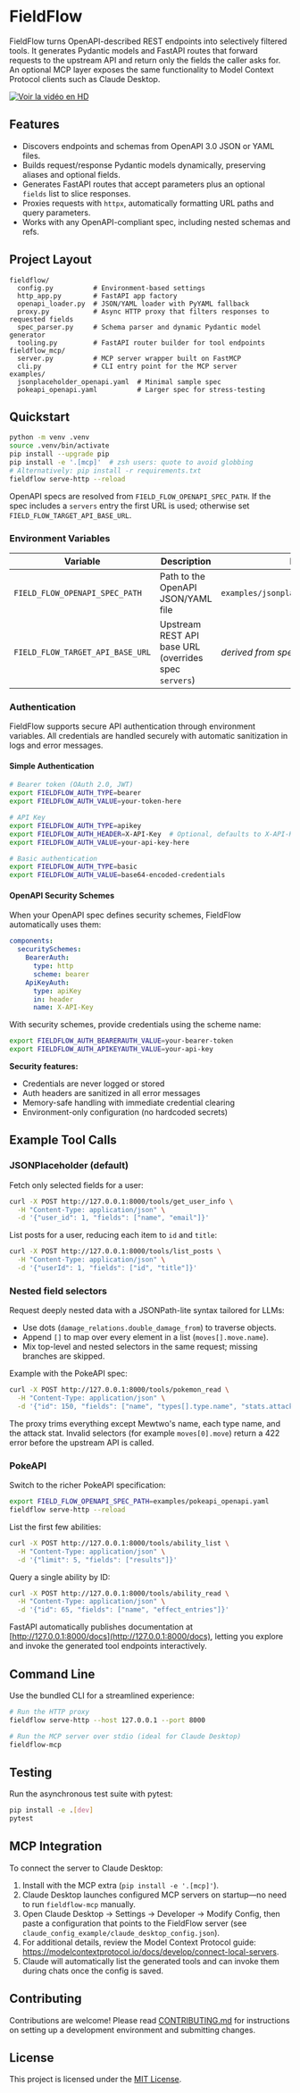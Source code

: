 # FieldFlow

FieldFlow turns OpenAPI-described REST endpoints into selectively filtered tools. It generates Pydantic models and FastAPI routes that forward requests to the upstream API and return only the fields the caller asks for. An optional MCP layer exposes the same functionality to Model Context Protocol clients such as Claude Desktop.

[![Voir la vidéo en HD](https://img.youtube.com/vi/-pgy0FICWpQ/maxresdefault.jpg)](https://www.youtube.com/watch?v=-pgy0FICWpQ)

## Features
- Discovers endpoints and schemas from OpenAPI 3.0 JSON or YAML files.
- Builds request/response Pydantic models dynamically, preserving aliases and
  optional fields.
- Generates FastAPI routes that accept parameters plus an optional `fields`
  list to slice responses.
- Proxies requests with `httpx`, automatically formatting URL paths and query
  parameters.
- Works with any OpenAPI-compliant spec, including nested schemas and refs.

## Project Layout
```
fieldflow/
  config.py          # Environment-based settings
  http_app.py        # FastAPI app factory
  openapi_loader.py  # JSON/YAML loader with PyYAML fallback
  proxy.py           # Async HTTP proxy that filters responses to requested fields
  spec_parser.py     # Schema parser and dynamic Pydantic model generator
  tooling.py         # FastAPI router builder for tool endpoints
fieldflow_mcp/
  server.py          # MCP server wrapper built on FastMCP
  cli.py             # CLI entry point for the MCP server
examples/
  jsonplaceholder_openapi.yaml  # Minimal sample spec
  pokeapi_openapi.yaml          # Larger spec for stress-testing
```

## Quickstart

```bash
python -m venv .venv
source .venv/bin/activate
pip install --upgrade pip
pip install -e '.[mcp]'  # zsh users: quote to avoid globbing
# Alternatively: pip install -r requirements.txt
fieldflow serve-http --reload
```

OpenAPI specs are resolved from `FIELD_FLOW_OPENAPI_SPEC_PATH`. If the spec
includes a `servers` entry the first URL is used; otherwise set
`FIELD_FLOW_TARGET_API_BASE_URL`.

### Environment Variables

| Variable | Description | Default |
| --- | --- | --- |
| `FIELD_FLOW_OPENAPI_SPEC_PATH` | Path to the OpenAPI JSON/YAML file | `examples/jsonplaceholder_openapi.yaml` |
| `FIELD_FLOW_TARGET_API_BASE_URL` | Upstream REST API base URL (overrides spec `servers`) | _derived from spec_ |

### Authentication

FieldFlow supports secure API authentication through environment variables. All credentials are handled securely with automatic sanitization in logs and error messages.

#### Simple Authentication
```bash
# Bearer token (OAuth 2.0, JWT)
export FIELDFLOW_AUTH_TYPE=bearer
export FIELDFLOW_AUTH_VALUE=your-token-here

# API Key
export FIELDFLOW_AUTH_TYPE=apikey
export FIELDFLOW_AUTH_HEADER=X-API-Key  # Optional, defaults to X-API-Key
export FIELDFLOW_AUTH_VALUE=your-api-key-here

# Basic authentication
export FIELDFLOW_AUTH_TYPE=basic
export FIELDFLOW_AUTH_VALUE=base64-encoded-credentials
```

#### OpenAPI Security Schemes
When your OpenAPI spec defines security schemes, FieldFlow automatically uses them:
```yaml
components:
  securitySchemes:
    BearerAuth:
      type: http
      scheme: bearer
    ApiKeyAuth:
      type: apiKey
      in: header
      name: X-API-Key
```

With security schemes, provide credentials using the scheme name:
```bash
export FIELDFLOW_AUTH_BEARERAUTH_VALUE=your-bearer-token
export FIELDFLOW_AUTH_APIKEYAUTH_VALUE=your-api-key
```

**Security features:**
- Credentials are never logged or stored
- Auth headers are sanitized in all error messages
- Memory-safe handling with immediate credential clearing
- Environment-only configuration (no hardcoded secrets)

## Example Tool Calls

### JSONPlaceholder (default)
Fetch only selected fields for a user:

```bash
curl -X POST http://127.0.0.1:8000/tools/get_user_info \
  -H "Content-Type: application/json" \
  -d '{"user_id": 1, "fields": ["name", "email"]}'
```

List posts for a user, reducing each item to `id` and `title`:

```bash
curl -X POST http://127.0.0.1:8000/tools/list_posts \
  -H "Content-Type: application/json" \
  -d '{"userId": 1, "fields": ["id", "title"]}'
```

### Nested field selectors
Request deeply nested data with a JSONPath-lite syntax tailored for LLMs:

- Use dots (`damage_relations.double_damage_from`) to traverse objects.
- Append `[]` to map over every element in a list (`moves[].move.name`).
- Mix top-level and nested selectors in the same request; missing branches are skipped.

Example with the PokeAPI spec:

```bash
curl -X POST http://127.0.0.1:8000/tools/pokemon_read \
  -H "Content-Type: application/json" \
  -d '{"id": 150, "fields": ["name", "types[].type.name", "stats.attack.base_stat"]}'
```

The proxy trims everything except Mewtwo's name, each type name, and the attack stat. Invalid selectors (for example `moves[0].move`) return a 422 error before the upstream API is called.

### PokeAPI
Switch to the richer PokeAPI specification:

```bash
export FIELD_FLOW_OPENAPI_SPEC_PATH=examples/pokeapi_openapi.yaml
fieldflow serve-http --reload
```

List the first few abilities:

```bash
curl -X POST http://127.0.0.1:8000/tools/ability_list \
  -H "Content-Type: application/json" \
  -d '{"limit": 5, "fields": ["results"]}'
```

Query a single ability by ID:

```bash
curl -X POST http://127.0.0.1:8000/tools/ability_read \
  -H "Content-Type: application/json" \
  -d '{"id": 65, "fields": ["name", "effect_entries"]}'
```

FastAPI automatically publishes documentation at
[http://127.0.0.1:8000/docs](http://127.0.0.1:8000/docs), letting you explore
and invoke the generated tool endpoints interactively.

## Command Line

Use the bundled CLI for a streamlined experience:

```bash
# Run the HTTP proxy
fieldflow serve-http --host 127.0.0.1 --port 8000

# Run the MCP server over stdio (ideal for Claude Desktop)
fieldflow-mcp
```

## Testing

Run the asynchronous test suite with pytest:

```bash
pip install -e .[dev]
pytest
```

## MCP Integration

To connect the server to Claude Desktop:

1. Install with the MCP extra (`pip install -e '.[mcp]'`).
2. Claude Desktop launches configured MCP servers on startup—no need to run `fieldflow-mcp` manually.
3. Open Claude Desktop → Settings → Developer → Modify Config, then paste a configuration that points to the FieldFlow server (see `claude_config_example/claude_desktop_config.json`).
4. For additional details, review the Model Context Protocol guide: https://modelcontextprotocol.io/docs/develop/connect-local-servers.
5. Claude will automatically list the generated tools and can invoke them during chats once the config is saved.

## Contributing

Contributions are welcome! Please read [CONTRIBUTING.md](CONTRIBUTING.md) for
instructions on setting up a development environment and submitting changes.

## License

This project is licensed under the [MIT License](LICENSE).
